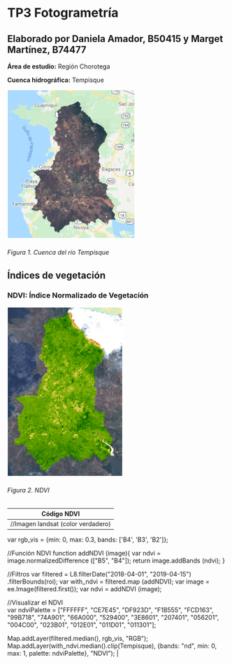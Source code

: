 # TP3 Fotogrametría
## Elaborado por Daniela Amador, B50415 y Marget Martínez, B74477

**Área de estudio:** Región Chorotega

**Cuenca hidrográfica:** Tempisque

![cuenca tempisque](https://github.com/margetmartinez/TP3-fotogrametr-a/blob/main/tem.PNG)

###### Figura 1. Cuenca del río Tempisque

## Índices de vegetación

### **NDVI**: Índice Normalizado de Vegetación

![NDVI](https://github.com/margetmartinez/TP3-fotogrametr-a/blob/main/ndvi.PNG)

###### Figura 2. NDVI

| Código NDVI |
| ----------- |
| //Imagen landsat (color verdadero)
var rgb_vis = {min: 0, max: 0.3, bands: ['B4', 'B3', 'B2']};

//Función NDVI
function addNDVI (image){
  var ndvi = image.normalizedDifference (["B5", "B4"]);
  return image.addBands (ndvi);
}

//Filtros
var filtered = L8.filterDate("2018-04-01", "2019-04-15")
  .filterBounds(roi);
  var with_ndvi = filtered.map (addNDVI);
  var image = ee.Image(filtered.first());
  var ndvi = addNDVI (image);
  
//Visualizar el NDVI  
var ndviPalette = ["FFFFFF", "CE7E45", "DF923D", "F1B555", "FCD163", "99B718",
                  "74A901", "66A000", "529400", "3E8601", "207401", "056201",
                  "004C00", "023B01", "012E01", "011D01", "011301"];

Map.addLayer(filtered.median(), rgb_vis, "RGB");
Map.addLayer(with_ndvi.median().clip(Tempisque), {bands: "nd", min: 0, max: 1, palette: ndviPalette}, "NDVI"); |
